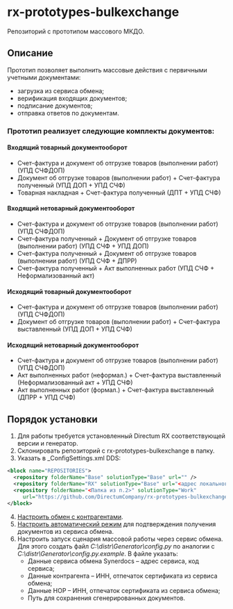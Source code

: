 ﻿# rx-prototypes-bulkexchange
Репозиторий с прототипом массового МКДО.

## Описание
Прототип позволяет выполнить массовые действия с первичными учетными документами:
* загрузка из сервиса обмена;
* верификация входящих документов;
* подписание документов;
* отправка ответов по документам.

### Прототип реализует следующие комплекты документов:
#### Входящий товарный документооборот
* Счет-фактура и документ об отгрузке товаров (выполнении работ) (УПД СЧФДОП)
* Документ об отгрузке товаров (выполнении работ) + Счет-фактура полученный (УПД ДОП + УПД СЧФ)
* Товарная накладная + Счет-фактура полученный (ДПТ + УПД СЧФ)
#### Входящий нетоварный документооборот
*	Счет-фактура и документ об отгрузке товаров (выполнении работ) (УПД СЧФДОП)
*	Счет-фактура полученный + Документ об отгрузке товаров (выполнении работ) (УПД СЧФ + УПД ДОП)
*	Счет-фактура полученный + Документ об отгрузке товаров (выполнении работ) (УПД СЧФ + ДПРР)
*	Счет-фактура полученный + Акт выполненных работ (УПД СЧФ + Неформализованный акт)
#### Исходящий товарный документооборот
* Счет-фактура и документ об отгрузке товаров (выполнении работ) (УПД СЧФДОП)
* Документ об отгрузке товаров (выполнении работ) + Счет-фактура выставленный	(УПД ДОП + УПД СЧФ)
#### Исходящий нетоварный документооборот
* Счет-фактура и документ об отгрузке товаров (выполнении работ) (УПД СЧФДОП)
* Акт выполненных работ (неформал.) + Счет-фактура выставленный (Неформализованный акт + УПД СЧФ)
* Акт выполненных работ (формал.) + Счет-фактура выставленный (ДПРР + УПД СЧФ)

## Порядок установки
1. Для работы требуется установленный Directum RX соответствующей версии и генератор.
2. Склонировать репозиторий с rx-prototypes-bulkexchange в папку.
3. Указать в _ConfigSettings.xml DDS:
```xml
<block name="REPOSITORIES">
  <repository folderName="Base" solutionType="Base" url="" />
  <repository folderName="RX" solutionType="Base" url="<адрес локального репозитория>" />
  <repository folderName="<Папка из п.2>" solutionType="Work" 
     url="https://github.com/DirectumCompany/rx-prototypes-bulkexchange" />
</block>
```
4. [Настроить обмен с контрагентами](https://club.directum.ru/webhelp/directumrx/desktop/index.html?sungero_parties_counterparty_card_exchangeboxes.htm).
5. [Настроить автоматический режим](https://club.directum.ru/webhelp/directumrx/desktop/index.html?admin_avtomaticheskii_rezhim.htm) для подтверждения получения документов из сервиса обмена.
6. Настроить запуск сценария массовой работы через сервис обмена. Для этого создать файл *C:\distr\Generator\config.py* по аналогии с *C:\distr\Generator\config.py.example*. В файле указать:
   -	Данные сервиса обмена Synerdocs – адрес сервиса, код сервиса;
    -	Данные контрагента – ИНН, отпечаток сертификата из сервиса обмена;
    -	Данные НОР – ИНН, отпечаток сертификата из сервиса обмена;
    -	Путь для сохранения сгенерированных документов.
